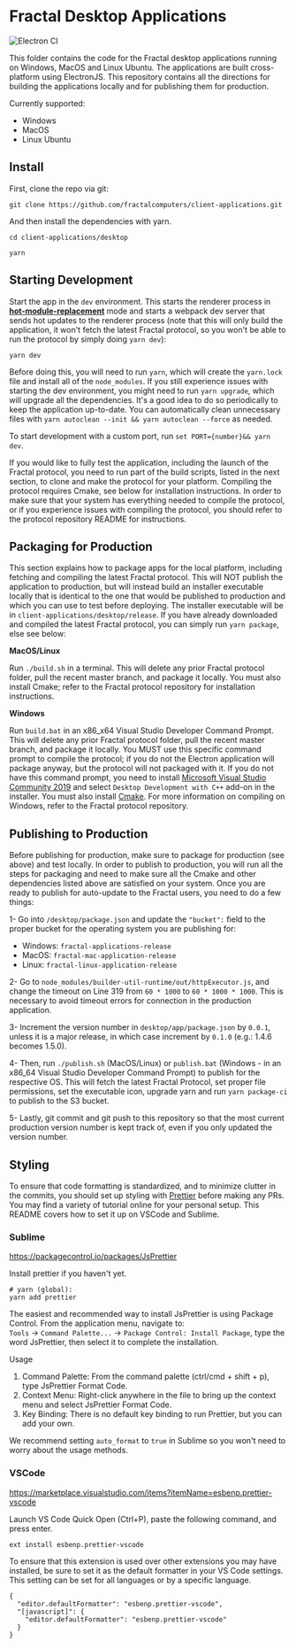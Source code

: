 # Fractal Desktop Applications

![Electron CI](https://github.com/fractalcomputers/client-applications/workflows/Electron%20CI/badge.svg)

This folder contains the code for the Fractal desktop applications running on Windows, MacOS and Linux Ubuntu. The applications are built cross-platform using ElectronJS. This repository contains all the directions for building the applications locally and for publishing them for production.

Currently supported:

-   Windows
-   MacOS
-   Linux Ubuntu

## Install

First, clone the repo via git:

`git clone https://github.com/fractalcomputers/client-applications.git`

And then install the dependencies with yarn.

`cd client-applications/desktop`

`yarn`

## Starting Development

Start the app in the `dev` environment. This starts the renderer process in [**hot-module-replacement**](https://webpack.js.org/guides/hmr-react/) mode and starts a webpack dev server that sends hot updates to the renderer process (note that this will only build the application, it won't fetch the latest Fractal protocol, so you won't be able to run the protocol by simply doing `yarn dev`):

`yarn dev`

Before doing this, you will need to run `yarn`, which will create the `yarn.lock` file and install all of the `node_modules`. If you still experience issues with starting the dev environment, you might need to run `yarn upgrade`, which will upgrade all the dependencies. It's a good idea to do so periodically to keep the application up-to-date. You can automatically clean unnecessary files with `yarn autoclean --init && yarn autoclean --force` as needed.

To start development with a custom port, run `set PORT={number}&& yarn dev`.

If you would like to fully test the application, including the launch of the Fractal protocol, you need to run part of the build scripts, listed in the next section, to clone and make the protocol for your platform. Compiling the protocol requires Cmake, see below for installation instructions. In order to make sure that your system has everything needed to compile the protocol, or if you experience issues with compiling the protocol, you should refer to the protocol repository README for instructions.

## Packaging for Production

This section explains how to package apps for the local platform, including fetching and compiling the latest Fractal protocol. This will NOT publish the application to production, but will instead build an installer executable locally that is identical to the one that would be published to production and which you can use to test before deploying. The installer executable will be in `client-applications/desktop/release`. If you have already downloaded and compiled the latest Fractal protocol, you can simply run `yarn package`, else see below:

**MacOS/Linux**

Run `./build.sh` in a terminal. This will delete any prior Fractal protocol folder, pull the recent master branch, and package it locally. You must also install Cmake; refer to the Fractal protocol repository for installation instructions.

**Windows**

Run `build.bat` in an x86_x64 Visual Studio Developer Command Prompt. This will delete any prior Fractal protocol folder, pull the recent master branch, and package it locally. You MUST use this specific command prompt to compile the protocol; if you do not the Electron application will package anyway, but the protocol will not packaged with it. If you do not have this command prompt, you need to install [Microsoft Visual Studio Community 2019](https://visualstudio.microsoft.com/downloads/) and select `Desktop Development with C++` add-on in the installer. You must also install [Cmake](https://cmake.org/download/). For more information on compiling on Windows, refer to the Fractal protocol repository.

## Publishing to Production

Before publishing for production, make sure to package for production (see above) and test locally. In order to publish to production, you will run all the steps for packaging and need to make sure all the Cmake and other dependencies listed above are satisfied on your system. Once you are ready to publish for auto-update to the Fractal users, you need to do a few things:

1- Go into `/desktop/package.json` and update the `"bucket":` field to the proper bucket for the operating system you are publishing for:

-   Windows: `fractal-applications-release`
-   MacOS: `fractal-mac-application-release`
-   Linux: `fractal-linux-application-release`

2- Go to `node_modules/builder-util-runtime/out/httpExecutor.js`, and change the timeout on Line 319 from `60 * 1000` to `60 * 1000 * 1000`. This is necessary to avoid timeout errors for connection in the production application.

3- Increment the version number in `desktop/app/package.json` by `0.0.1`, unless it is a major release, in which case increment by `0.1.0` (e.g.: 1.4.6 becomes 1.5.0).

4- Then, run `./publish.sh` (MacOS/Linux) or `publish.bat` (Windows - in an x86_64 Visual Studio Developer Command Prompt) to publish for the respective OS. This will fetch the latest Fractal Protocol, set proper file permissions, set the executable icon, upgrade yarn and run `yarn package-ci` to publish to the S3 bucket.

5- Lastly, git commit and git push to this repository so that the most current production version number is kept track of, even if you only updated the version number.

## Styling

To ensure that code formatting is standardized, and to minimize clutter in the commits, you should set up styling with [Prettier](https://prettier.io/) before making any PRs. You may find a variety of tutorial online for your personal setup. This README covers how to set it up on VSCode and Sublime.

### Sublime

https://packagecontrol.io/packages/JsPrettier

Install prettier if you haven't yet.

```
# yarn (global):
yarn add prettier
```

The easiest and recommended way to install Js​Prettier is using Package Control. From the application menu, navigate to:  
`Tools` -> `Command Palette...` -> `Package Control: Install Package`, type the word JsPrettier, then select it to complete the installation.

Usage

1. Command Palette: From the command palette (ctrl/cmd + shift + p), type JsPrettier Format Code.
2. Context Menu: Right-click anywhere in the file to bring up the context menu and select JsPrettier Format Code.
3. Key Binding: There is no default key binding to run Prettier, but you can add your own.

We recommend setting `auto_format` to `true` in Sublime so you won't need to worry about the usage methods.

### VSCode

https://marketplace.visualstudio.com/items?itemName=esbenp.prettier-vscode

Launch VS Code Quick Open (Ctrl+P), paste the following command, and press enter.

```
ext install esbenp.prettier-vscode
```

To ensure that this extension is used over other extensions you may have installed, be sure to set it as the default formatter in your VS Code settings. This setting can be set for all languages or by a specific language.

```
{
  "editor.defaultFormatter": "esbenp.prettier-vscode",
  "[javascript]": {
    "editor.defaultFormatter": "esbenp.prettier-vscode"
  }
}
```

